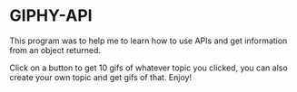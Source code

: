 # GIPHY-API

This program was to help me to learn how to use APIs and get information from an object returned.

Click on a button to get 10 gifs of whatever topic you clicked, you can also create your own topic and get gifs of that. Enjoy!
